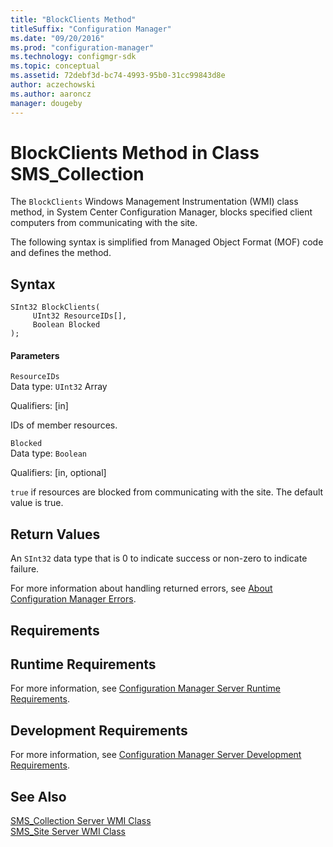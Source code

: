 ```yaml
---
title: "BlockClients Method"
titleSuffix: "Configuration Manager"
ms.date: "09/20/2016"
ms.prod: "configuration-manager"
ms.technology: configmgr-sdk
ms.topic: conceptual
ms.assetid: 72debf3d-bc74-4993-95b0-31cc99843d8e
author: aczechowski
ms.author: aaroncz
manager: dougeby
---
```

# BlockClients Method in Class SMS_Collection
The `BlockClients` Windows Management Instrumentation (WMI) class method, in System Center Configuration Manager, blocks specified client computers from communicating with the site.  

 The following syntax is simplified from Managed Object Format (MOF) code and defines the method.  

## Syntax  

```  
SInt32 BlockClients(  
     UInt32 ResourceIDs[],  
     Boolean Blocked  
);  
```  

#### Parameters  
 `ResourceIDs`  
 Data type: `UInt32` Array  

 Qualifiers: [in]  

 IDs of member resources.  

 `Blocked`  
 Data type: `Boolean`  

 Qualifiers: [in, optional]  

 `true` if resources are blocked from communicating with the site. The default value is true.  

## Return Values  
 An  `SInt32` data type that is 0 to indicate success or non-zero to indicate failure.  

 For more information about handling returned errors, see [About Configuration Manager Errors](../../../../../develop/core/understand/about-configuration-manager-errors.md).  

## Requirements  

## Runtime Requirements  
 For more information, see [Configuration Manager Server Runtime Requirements](../../../../../develop/core/reqs/server-runtime-requirements.md).  

## Development Requirements  
 For more information, see [Configuration Manager Server Development Requirements](../../../../../develop/core/reqs/server-development-requirements.md).  

## See Also  
 [SMS_Collection Server WMI Class](../../../../../develop/reference/core/clients/collections/sms_collection-server-wmi-class.md)   
 [SMS_Site Server WMI Class](../../../../../develop/reference/core/servers/configure/sms_site-server-wmi-class.md)
